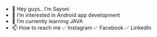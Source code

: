 - 👋 Hey guys.. I’m Sayoni
- 👀 I’m interested in Android app development
- 🌱 I’m currently learning JAVA
- 📫 How to reach me ✅ Instagram ✅ Facebook ✅ LinkedIn

<!---
Sayonibose991/Sayonibose991 is a ✨ special ✨ repository because its `README.md` (this file) appears on your GitHub profile.
You can click the Preview link to take a look at your changes.
--->
